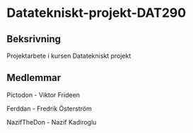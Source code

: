 # Datatekniskt-projekt-DAT290
## Beksrivning
Projektarbete i kursen Datatekniskt projekt

## Medlemmar
Pictodon - Viktor Frideen

Ferddan - Fredrik Österström

NazifTheDon - Nazif Kadiroglu
